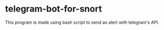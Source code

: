 # telegram-bot-for-snort
This program is made using bash script to send an alert with telegram's API.
